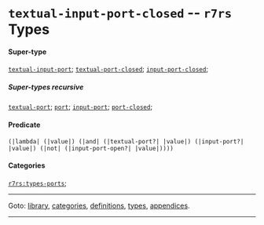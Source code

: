 

<a id='type__r7rs__textual-input-port-closed'></a>

# `textual-input-port-closed` -- `r7rs` Types


#### Super-type

[`textual-input-port`](../../r7rs/types/textual-input-port.md#type__r7rs__textual-input-port);
[`textual-port-closed`](../../r7rs/types/textual-port-closed.md#type__r7rs__textual-port-closed);
[`input-port-closed`](../../r7rs/types/input-port-closed.md#type__r7rs__input-port-closed);


##### Super-types recursive

[`textual-port`](../../r7rs/types/textual-port.md#type__r7rs__textual-port);
[`port`](../../r7rs/types/port.md#type__r7rs__port);
[`input-port`](../../r7rs/types/input-port.md#type__r7rs__input-port);
[`port-closed`](../../r7rs/types/port-closed.md#type__r7rs__port-closed);


#### Predicate

```
(|lambda| (|value|) (|and| (|textual-port?| |value|) (|input-port?| |value|) (|not| (|input-port-open?| |value|))))
```


#### Categories

[`r7rs:types-ports`](../../r7rs/categories/r7rs_3a_types-ports.md#category__r7rs__r7rs_3a_types-ports);

----

Goto: [library](../../r7rs/_index.md#library__r7rs), [categories](../../r7rs/categories/_index.md#toc__r7rs__categories), [definitions](../../r7rs/definitions/_index.md#toc__r7rs__definitions), [types](../../r7rs/types/_index.md#toc__r7rs__types), [appendices](../../r7rs/appendices/_index.md#toc__r7rs__appendices).

----

